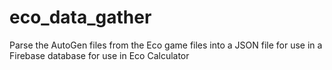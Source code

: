 # eco_data_gather
Parse the AutoGen files from the Eco game files into a JSON file for use in a Firebase database for use in Eco Calculator
